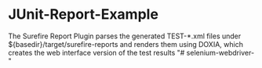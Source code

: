# JUnit-Report-Example
The Surefire Report Plugin parses the generated TEST-*.xml files under ${basedir}/target/surefire-reports and renders them using DOXIA, which creates the web interface version of the test results
"# selenium-webdriver-" 
